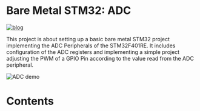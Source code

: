 # Bare Metal STM32: ADC

[![blog](https://jbvalle.github.io/images/check_out_my_blog.png)](https://jbvalle.github.io/projects.html)

This project is about setting up a basic bare metal STM32 project implementing the ADC Peripherals of the STM32F401RE. It includes configuration of the ADC registers and implementing a simple project adjusting the PWM of a GPIO Pin according to the value read from the ADC peripheral.

![ADC demo](./img/adc_polling.gif)

Contents
========


